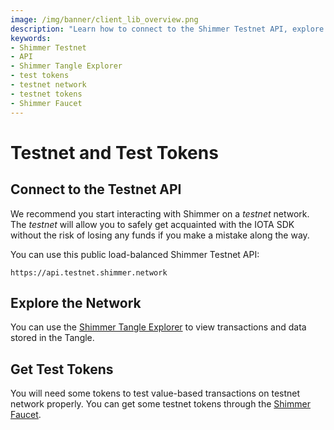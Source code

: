 ```yaml
---
image: /img/banner/client_lib_overview.png
description: "Learn how to connect to the Shimmer Testnet API, explore the network using the Shimmer Tangle Explorer, and obtain test tokens through the Shimmer Faucet for testing value-based transactions on the testnet network."
keywords:
- Shimmer Testnet
- API
- Shimmer Tangle Explorer
- test tokens
- testnet network
- testnet tokens
- Shimmer Faucet
---
```


# Testnet and Test Tokens

## Connect to the Testnet API

We recommend you start interacting with Shimmer on a _testnet_ network. The _testnet_ will allow you to safely get
acquainted with the IOTA SDK without the risk of losing any funds if you make a mistake along the way.

You can use this public load-balanced Shimmer Testnet API:

```plaintext  
https://api.testnet.shimmer.network  
```

## Explore the Network

You can use the [Shimmer Tangle Explorer](https://explorer.shimmer.network/testnet) to view transactions and data stored
in the Tangle.

## Get Test Tokens

You will need some tokens to test value-based transactions on testnet network properly. You can get some testnet tokens
through the [Shimmer Faucet](https://faucet.testnet.shimmer.network).  


